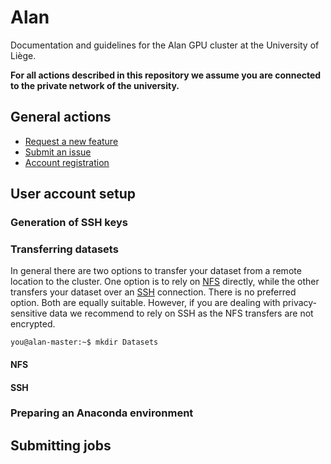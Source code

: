 # Alan

Documentation and guidelines for the Alan GPU cluster at the University of Liège.

**For all actions described in this repository we assume you are connected to the private network of the university.**

## General actions

- [Request a new feature](https://github.com/montefiore-ai/alan-cluster/issues/new?assignees=JoeriHermans&labels=enhancement&template=feature-request.md&title=%5BFeature+Request%5D+TODO)
- [Submit an issue](https://github.com/montefiore-ai/alan-cluster/issues/new?assignees=JoeriHermans&labels=bug&template=issue-report.md&title=%5BIssue%5D+TODO)
- [Account registration](https://github.com/montefiore-ai/alan-cluster/issues/new?assignees=JoeriHermans&labels=new+user&template=new-user.md&title=%5BNew+User%5D+TODO)

## User account setup

### Generation of SSH keys

### Transferring datasets

In general there are two options to transfer your dataset from a remote location to the cluster. One option is to rely on [NFS](#NFS) directly, while the other transfers your dataset over an [SSH](#SSH) connection. There is no preferred option. Both are equally suitable. However, if you are dealing with privacy-sensitive data we recommend to rely on SSH as the NFS transfers are not encrypted.

```console
you@alan-master:~$ mkdir Datasets
```

#### NFS

#### SSH

### Preparing an Anaconda environment

## Submitting jobs
